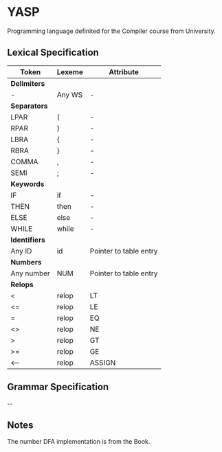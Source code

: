 # YASP

Programming language definited for the Compiler course from University.

## Lexical Specification

|Token |Lexeme|Attribute|
|------|------|---------|
|**Delimiters**|
|*-*|Any WS|-|
|**Separators**|
|LPAR|(|-|
|RPAR|)|-|
|LBRA|{|-|
|RBRA|}|-|
|COMMA|,|-|
|SEMI|;|-|
|**Keywords**|
|IF|if|-|
|THEN|then|-|
|ELSE|else|-|
|WHILE|while|-|
|**Identifiers**|
|Any ID|id|Pointer to table entry|
|**Numbers**|
|Any number|NUM|Pointer to table entry|
|**Relops**|
|<|relop|LT|
|<=|relop|LE|
|=|relop|EQ|
|<>|relop|NE|
|>|relop|GT|
|>=|relop|GE|
|<--|relop|ASSIGN|

## Grammar Specification

--

## Notes
The number DFA implementation is from the Book.